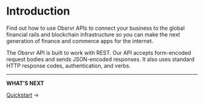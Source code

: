 # Introduction

Find out how to use Obsrvr APIs to connect your business to the global financial rails and blockchain infrastructure so you can make the next generation of finance and commerce apps for the internet.

The Obsrvr API is built to work with REST. Our API accepts form-encoded request bodies and sends JSON-encoded responses. It also uses standard HTTP response codes, authentication, and verbs.



---
**WHAT'S NEXT**

[Quickstart](/docs/obsrvr-openapi/31uwgaiz34x04-api-quickstart) &rarr;